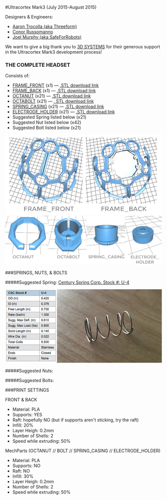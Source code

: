 #Ultracortex Mark3
(July 2015-August 2015)

Designers & Engineers:

* [Aaron Trocolla (aka Threeform)](http://threeformfashion.com/)
* [Conor Russomanno](https://twitter.com/russomanno15)
* [Joel Murphy (aka SafeForRobots)](https://twitter.com/safeforrobots)

We want to give a big thank you to [3D SYSTEMS](http://www.3dsystems.com/) for their generous support in the Ultracortex Mark3 development process!


### THE COMPLETE HEADSET

Consists of:

* [FRAME_FRONT](https://github.com/OpenBCI/Ultracortex/blob/master/Mark_3/LATEST_STLs/FRAME_FRONT.stl) (x1) — [.STL download link](https://github.com/OpenBCI/Ultracortex/raw/master/Mark_3/LATEST_STLs/FRAME_FRONT.stl)
* [FRAME_BACK](https://github.com/OpenBCI/Ultracortex/blob/master/Mark_3/LATEST_STLs/FRAME_BACK.stl) (x1) — [.STL download link](https://github.com/OpenBCI/Ultracortex/raw/master/Mark_3/LATEST_STLs/FRAME_BACK.stl)
* [OCTANUT](https://github.com/OpenBCI/Ultracortex/blob/master/Mark_3/LATEST_STLs/OCTANUT_MODIFIED_99innerThread.stl) (x21) — [.STL download link](https://github.com/OpenBCI/Ultracortex/raw/master/Mark_3/LATEST_STLs/OCTANUT_MODIFIED_99innerThread.stl)
* [OCTABOLT](https://github.com/OpenBCI/Ultracortex/blob/master/Mark_3/LATEST_STLs/BOLT.stl) (x21) — [. STL download link](https://github.com/OpenBCI/Ultracortex/raw/master/Mark_3/LATEST_STLs/BOLT.stl)
* [SPRING_CASING](https://github.com/OpenBCI/Ultracortex/blob/master/Mark_3/LATEST_STLs/SPRING_CASING_modified.stl) (x21) — [.STL download link](https://github.com/OpenBCI/Ultracortex/raw/master/Mark_3/LATEST_STLs/SPRING_CASING_modified.stl)
* [ELECTRODE_HOLDER](https://github.com/OpenBCI/Ultracortex/blob/master/Mark_3/LATEST_STLs/ELECTRODE_HOLDER.stl) (x21) — [.STL download link](https://github.com/OpenBCI/Ultracortex/raw/master/Mark_3/LATEST_STLs/ELECTRODE_HOLDER.stl)
* Suggested Spring listed below (x21)
* Suggested Nut listed below (x42)
* Suggested Bolt listed below (x21)

![image](image_assets/FRAME.jpg) 
![image](image_assets/MechParts.jpg) 




###SPRINGS, NUTS, & BOLTS

#####Suggested Spring: 
[Century Spring Corp. Stock #: U-4](http://www.centuryspring.com/Store/globalresults.php)

![image](image_assets/SPRING.jpg)

#####Suggested Nuts: 

#####Suggested Bolts: 


###PRINT SETTINGS

FRONT & BACK

* Material: PLA
* Supports: YES
* Raft: hopefully NO (but if supports aren't sticking, try the raft)
* Infill: 20%
* Layer Heigh: 0.2mm
* Number of Shells: 2
* Speed while extruding: 50%


MechParts (OCTANUT // BOLT // SPRING_CASING // ELECTRODE_HOLDER)

* Material: PLA
* Supports: NO
* Raft: NO
* Infill: 30%
* Layer Heigh: 0.2mm
* Number of Shells: 2
* Speed while extruding: 50%



